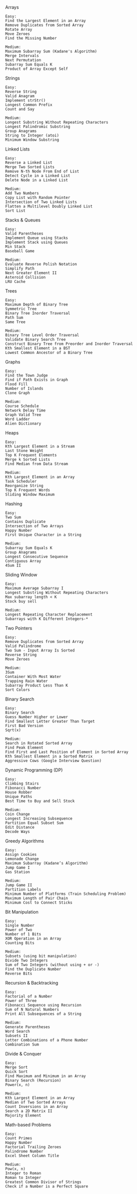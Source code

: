 Arrays

    Easy:
    Find the Largest Element in an Array
    Remove Duplicates from Sorted Array
    Rotate Array
    Move Zeroes
    Find the Missing Number
    
    Medium:
    Maximum Subarray Sum (Kadane's Algorithm)
    Merge Intervals
    Next Permutation
    Subarray Sum Equals K
    Product of Array Except Self

Strings

    Easy:
    Reverse String
    Valid Anagram
    Implement strStr()
    Longest Common Prefix
    Count and Say
    
    Medium:
    Longest Substring Without Repeating Characters
    Longest Palindromic Substring
    Group Anagrams
    String to Integer (atoi)
    Minimum Window Substring

Linked Lists

    Easy:
    Reverse a Linked List
    Merge Two Sorted Lists
    Remove N-th Node From End of List
    Detect Cycle in a Linked List
    Delete Node in a Linked List
    
    Medium:
    Add Two Numbers
    Copy List with Random Pointer
    Intersection of Two Linked Lists
    Flatten a Multilevel Doubly Linked List
    Sort List

Stacks & Queues

    Easy:
    Valid Parentheses
    Implement Queue using Stacks
    Implement Stack using Queues
    Min Stack
    Baseball Game
    
    Medium:
    Evaluate Reverse Polish Notation
    Simplify Path
    Next Greater Element II
    Asteroid Collision
    LRU Cache

Trees

    Easy:
    Maximum Depth of Binary Tree
    Symmetric Tree
    Binary Tree Inorder Traversal
    Path Sum
    Same Tree
    
    Medium:
    Binary Tree Level Order Traversal
    Validate Binary Search Tree
    Construct Binary Tree from Preorder and Inorder Traversal
    Kth Smallest Element in a BST
    Lowest Common Ancestor of a Binary Tree

Graphs

    Easy:
    Find the Town Judge
    Find if Path Exists in Graph
    Flood Fill
    Number of Islands
    Clone Graph
    
    Medium:
    Course Schedule
    Network Delay Time
    Graph Valid Tree
    Word Ladder
    Alien Dictionary

Heaps

    Easy:
    Kth Largest Element in a Stream
    Last Stone Weight
    Top K Frequent Elements
    Merge k Sorted Lists
    Find Median from Data Stream
    
    Medium:
    Kth Largest Element in an Array
    Task Scheduler
    Reorganize String
    Top K Frequent Words
    Sliding Window Maximum

Hashing

    Easy:
    Two Sum
    Contains Duplicate
    Intersection of Two Arrays
    Happy Number
    First Unique Character in a String
    
    Medium:
    Subarray Sum Equals K
    Group Anagrams
    Longest Consecutive Sequence
    Contiguous Array
    4Sum II

Sliding Window

    Easy:
    Maximum Average Subarray I
    Longest Substring Without Repeating Characters
    Max subarray length < K
    Stock buy sell
    
    Medium:
    Longest Repeating Character Replacement
    Subarrays with K Different Integers-*

Two Pointers

    Easy:
    Remove Duplicates from Sorted Array
    Valid Palindrome
    Two Sum - Input Array Is Sorted
    Reverse String
    Move Zeroes
    
    Medium:
    3Sum
    Container With Most Water
    Trapping Rain Water
    Subarray Product Less Than K
    Sort Colors

Binary Search

    Easy:
    Binary Search
    Guess Number Higher or Lower
    Find Smallest Letter Greater Than Target
    First Bad Version
    Sqrt(x)
    
    Medium:
    Search in Rotated Sorted Array
    Find Peak Element
    Find First and Last Position of Element in Sorted Array
    Kth Smallest Element in a Sorted Matrix
    Aggressive Cows (Google Interview Question)

Dynamic Programming (DP)

    Easy:
    Climbing Stairs
    Fibonacci Number
    House Robber
    Unique Paths
    Best Time to Buy and Sell Stock
    
    Medium:
    Coin Change
    Longest Increasing Subsequence
    Partition Equal Subset Sum
    Edit Distance
    Decode Ways

Greedy Algorithms

    Easy:
    Assign Cookies
    Lemonade Change
    Maximum Subarray (Kadane’s Algorithm)
    Jump Game I
    Gas Station
    
    Medium:
    Jump Game II
    Partition Labels
    Minimum Number of Platforms (Train Scheduling Problem)
    Maximum Length of Pair Chain
    Minimum Cost to Connect Sticks

Bit Manipulation

    Easy:
    Single Number
    Power of Two
    Number of 1 Bits
    XOR Operation in an Array
    Counting Bits
    
    Medium:
    Subsets (using bit manipulation)
    Divide Two Integers
    Sum of Two Integers (without using + or -)
    Find the Duplicate Number
    Reverse Bits

Recursion & Backtracking

    Easy:
    Factorial of a Number
    Power of Three
    Fibonacci Sequence using Recursion
    Sum of N Natural Numbers
    Print All Subsequences of a String
    
    Medium:
    Generate Parentheses
    Word Search
    Subsets II
    Letter Combinations of a Phone Number
    Combination Sum

Divide & Conquer

    Easy:
    Merge Sort
    Quick Sort
    Find Maximum and Minimum in an Array
    Binary Search (Recursion)
    Power(x, n)
    
    Medium:
    Kth Largest Element in an Array
    Median of Two Sorted Arrays
    Count Inversions in an Array
    Search a 2D Matrix II
    Majority Element

Math-based Problems

    Easy:
    Count Primes
    Happy Number
    Factorial Trailing Zeroes
    Palindrome Number
    Excel Sheet Column Title
    
    Medium:
    Pow(x, n)
    Integer to Roman
    Roman to Integer
    Greatest Common Divisor of Strings
    Check if a Number is a Perfect Square